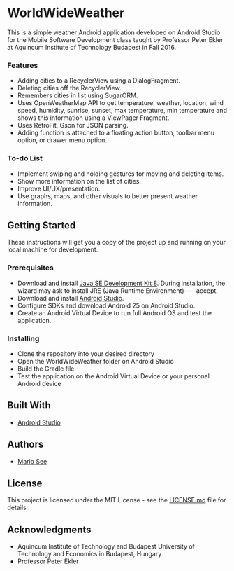 # WorldWideWeather
This is a simple weather Android application developed on Android Studio for the Mobile Software Development class taught by Professor Peter Ekler at Aquincum Institute of Technology Budapest in Fall 2016.

### Features 
- Adding cities to a RecyclerView using a DialogFragment.
- Deleting cities off the RecyclerView.
- Remembers cities in list using SugarORM.
- Uses OpenWeatherMap API to get temperature, weather, location, wind speed, humidity, sunrise, sunset, max temperature, min temperature and shows this information using a ViewPager Fragment.
- Uses RetroFit, Gson for JSON parsing.
- Adding function is attached to a floating action button, toolbar menu option, or drawer menu option.

### To-do List
- Implement swiping and holding gestures for moving and deleting items.
- Show more information on the list of cities.
- Improve UI/UX/presentation.
- Use graphs, maps, and other visuals to better present weather information.

## Getting Started

These instructions will get you a copy of the project up and running on your local machine for development.

### Prerequisites

* Download and install [Java SE Development Kit 8](http://www.oracle.com/technetwork/java/javase/downloads/jdk8-downloads-2133151.html). During installation, the wizard may ask to install JRE (Java Runtime Environment)——accept.
* Download and install [Android Studio](https://developer.android.com/studio/index.html).
* Configure SDKs and download Android 25 on Android Studio.
* Create an Android Virtual Device to run full Android OS and test the application.

### Installing

* Clone the repository into your desired directory
* Open the WorldWideWeather folder on Android Studio
* Build the Gradle file
* Test the application on the Android Virtual Device or your personal Android device

## Built With

* [Android Studio](https://developer.android.com/studio/index.html)

## Authors

* [Mario See](http://mariocsee.com/)

## License

This project is licensed under the MIT License - see the [LICENSE.md](LICENSE.md) file for details

## Acknowledgments

* Aquincum Institute of Technology and Budapest University of Technology and Economics in Budapest, Hungary
* Professor Peter Ekler
